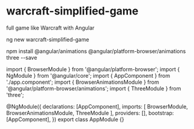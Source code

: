 # warcraft-simplified-game
full game like Warcraft with Angular


ng new warcraft-simplified-game

npm install @angular/animations @angular/platform-browser/animations three --save

import { BrowserModule } from '@angular/platform-browser';
import { NgModule } from '@angular/core';
import { AppComponent } from './app.component';
import { BrowserAnimationsModule } from '@angular/platform-browser/animations';
import { ThreeModule } from 'three';

@NgModule({
  declarations: [AppComponent],
  imports: [
    BrowserModule,
    BrowserAnimationsModule,
    ThreeModule
  ],
  providers: [],
  bootstrap: [AppComponent],
})
export class AppModule {}
